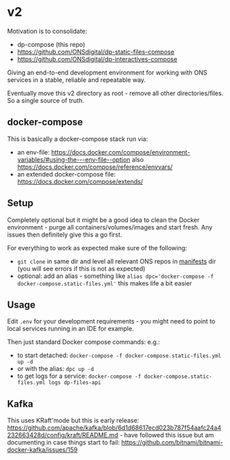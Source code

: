 # v2

Motivation is to consolidate: 
- dp-compose (this repo)
- https://github.com/ONSdigital/dp-static-files-compose
- https://github.com/ONSdigital/dp-interactives-compose

Giving an end-to-end development environment for working with ONS services in a stable, reliable and repeatable way.

Eventually move this v2 directory as root - remove all other directories/files. So a single source of truth.

## docker-compose

This is basically a docker-compose stack run via:
- an env-file: https://docs.docker.com/compose/environment-variables/#using-the---env-file--option also https://docs.docker.com/compose/reference/envvars/
- an extended docker-compose file: https://docs.docker.com/compose/extends/

## Setup

Completely optional but it might be a good idea to clean the Docker environment - purge all containers/volumes/images and start fresh. Any issues then definitely give this a go first.

For everything to work as expected make sure of the following:

- `git clone` in same dir and level all relevant ONS repos in [manifests](manifests) dir (you will see errors if this is not as expected)
- optional: add an alias - something like `alias dpc='docker-compose -f docker-compose.static-files.yml'` this makes life a bit easier

## Usage

Edit `.env` for your development requirements - you might need to point to local services running in an IDE for example.

Then just standard Docker compose commands: e.g.:
- to start detached: `docker-compose -f docker-compose.static-files.yml up -d`
- or with the alias: `dpc up -d`
- to get logs for a service: `docker-compose -f docker-compose.static-files.yml logs dp-files-api`

## Kafka

This uses KRaft'mode but this is early release: https://github.com/apache/kafka/blob/6d1d68617ecd023b787f54aafc24a4232663428d/config/kraft/README.md - have followed this issue but am documenting in case things start to fail: https://github.com/bitnami/bitnami-docker-kafka/issues/159